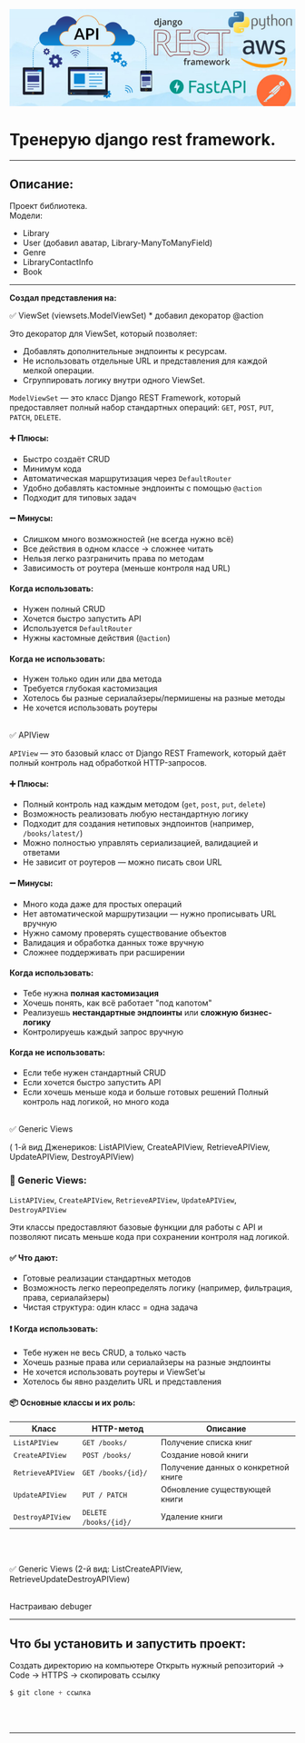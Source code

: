 ![Банер](https://github.com/HeyArtem/Rest-library_project/blob/main/notes/rest_framework.jpg "Baner")


# Тренерую django rest framework.

---




## Описание:
Проект библиотека.<br/>
Модели:
* Library
* User (добавил аватар, Library-ManyToManyField)
* Genre
* LibraryContactInfo
* Book
---


**Создал представления на:**

✅ ViewSet (viewsets.ModelViewSet)
    * добавил декоратор @action

Это декоратор для ViewSet, который позволяет:
+ Добавлять дополнительные эндпоинты к ресурсам.
+ Не использовать отдельные URL и представления для каждой мелкой операции.
+ Сгруппировать логику внутри одного ViewSet.


`ModelViewSet` — это класс Django REST Framework, который предоставляет полный набор стандартных операций: `GET`, `POST`, `PUT`, `PATCH`, `DELETE`.

#### ➕ Плюсы:
- Быстро создаёт CRUD
- Минимум кода
- Автоматическая маршрутизация через `DefaultRouter`
- Удобно добавлять кастомные эндпоинты с помощью `@action`
- Подходит для типовых задач

#### ➖ Минусы:
- Слишком много возможностей (не всегда нужно всё)
- Все действия в одном классе → сложнее читать
- Нельзя легко разграничить права по методам
- Зависимость от роутера (меньше контроля над URL)

#### Когда использовать:
- Нужен полный CRUD
- Хочется быстро запустить API
- Используется `DefaultRouter`
- Нужны кастомные действия (`@action`)

#### Когда не использовать:
- Нужен только один или два метода
- Требуется глубокая кастомизация
- Хотелось бы разные сериалайзеры/пермишены на разные методы
- Не хочется использовать роутеры
<br/><br/>

✅ APIView

`APIView` — это базовый класс от Django REST Framework, который даёт полный контроль над обработкой HTTP-запросов.

#### ➕ Плюсы:
- Полный контроль над каждым методом (`get`, `post`, `put`, `delete`)
- Возможность реализовать любую нестандартную логику
- Подходит для создания нетиповых эндпоинтов (например, `/books/latest/`)
- Можно полностью управлять сериализацией, валидацией и ответами
- Не зависит от роутеров — можно писать свои URL

#### ➖ Минусы:
- Много кода даже для простых операций
- Нет автоматической маршрутизации — нужно прописывать URL вручную
- Нужно самому проверять существование объектов
- Валидация и обработка данных тоже вручную
- Сложнее поддерживать при расширении

#### Когда использовать:
- Тебе нужна **полная кастомизация**
- Хочешь понять, как всё работает "под капотом"
- Реализуешь **нестандартные эндпоинты** или **сложную бизнес-логику**
- Контролируешь каждый запрос вручную

#### Когда не использовать:
- Если тебе нужен стандартный CRUD
- Если хочется быстро запустить API
- Если хочешь меньше кода и больше готовых решений
Полный контроль над логикой, но много кода
<br/><br/>

✅ Generic Views

( 1-й вид Дженериков: ListAPIView, CreateAPIView, RetrieveAPIView, UpdateAPIView, DestroyAPIView)

### 🧱 Generic Views:
`ListAPIView`, `CreateAPIView`, `RetrieveAPIView`, `UpdateAPIView`, `DestroyAPIView`

Эти классы предоставляют базовые функции для работы с API и позволяют писать меньше кода при сохранении контроля над логикой.

#### ✅ Что дают:
- Готовые реализации стандартных методов
- Возможность легко переопределять логику (например, фильтрация, права, сериалайзеры)
- Чистая структура: один класс = одна задача

#### ❗ Когда использовать:
- Тебе нужен не весь CRUD, а только часть
- Хочешь разные права или сериалайзеры на разные эндпоинты
- Не хочется использовать роутеры и ViewSet’ы
- Хотелось бы явно разделить URL и представления

#### 📦 Основные классы и их роль:

| Класс               | HTTP-метод             | Описание                             |
|---------------------|------------------------|--------------------------------------|
| `ListAPIView`       | `GET /books/`          | Получение списка книг                |
| `CreateAPIView`     | `POST /books/`         | Создание новой книги                 |
| `RetrieveAPIView`   | `GET /books/{id}/`     | Получение данных о конкретной книге   |
| `UpdateAPIView`     | `PUT / PATCH`         | Обновление существующей книги         |
| `DestroyAPIView`    | `DELETE /books/{id}/`  | Удаление книги                       |
<br/><br/>

✅ Generic Views (2-й вид: ListCreateAPIView, RetrieveUpdateDestroyAPIView)
<br/><br/>






Настраиваю debuger


<hr>




## Что бы установить и запустить проект:
Создать директорию на компьютере
Открыть нужный репозиторий -> Code -> HTTPS -> скопировать ссылку
```python
$ git clone + ссылка
```

<br/><br/>
<hr>
